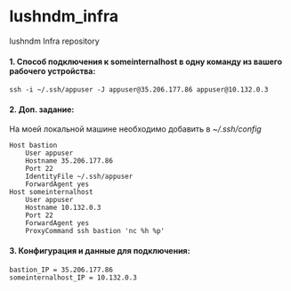 # lushndm_infra
lushndm Infra repository
#### 1. Cпособ подключения к someinternalhost в одну команду из вашего рабочего устройства:
```
ssh -i ~/.ssh/appuser -J appuser@35.206.177.86 appuser@10.132.0.3
```
#### 2. Доп. задание:
На моей локальной машине необходимо добавить в _~/.ssh/config_
```
Host bastion
    User appuser
    Hostname 35.206.177.86
    Port 22
    IdentityFile ~/.ssh/appuser
    ForwardAgent yes
Host someinternalhost
    User appuser
    Hostname 10.132.0.3
    Port 22
    ForwardAgent yes
    ProxyCommand ssh bastion 'nc %h %p'
```
#### 3. Конфигурация и данные для подключения:
```
bastion_IP = 35.206.177.86
someinternalhost_IP = 10.132.0.3
```

